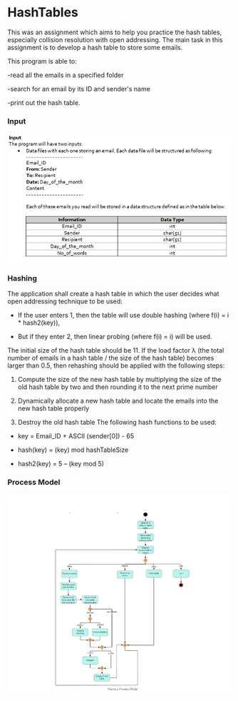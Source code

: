 # HashTables

This was an assignment which aims to help you practice the hash tables, especially collision resolution with open addressing. The main task in this assignment is to develop a hash table to store some emails.

This program is able to:

-read all the emails in a specified folder

-search for an email by its ID and sender's name

-print out the hash table.

 ### Input ###
![Format of the input](./input.png)

 ### Hashing ###
The application shall create a hash table in which the user decides what open addressing technique
to be used:

- If the user enters 1, then the table will use double hashing (where f(i) = i * hash2(key)),

- But if they enter 2, then linear probing (where f(i) = i) will be used.

The initial size of the hash table should be 11. If the load factor λ (the total number of emails in a hash
table / the size of the hash table) becomes larger than 0.5, then rehashing should be applied with the
following steps:

1. Compute the size of the new hash table by multiplying the size of the old hash table by two
and then rounding it to the next prime number

2. Dynamically allocate a new hash table and locate the emails into the new hash table properly

3. Destroy the old hash table
The following hash functions to be used:

- key = Email_ID + ASCII (sender[0]) - 65

- hash(key) = (key) mod hashTableSize

- hash2(key) = 5 – (key mod 5)

 ### Process Model ###
 
 ![Process Model](./process.png)